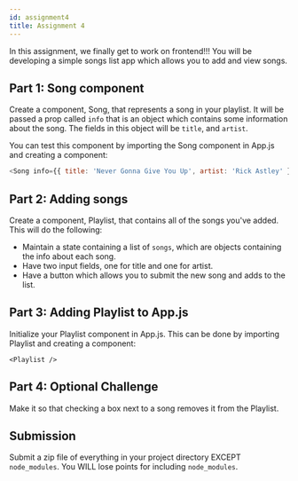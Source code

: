 ```yaml
---
id: assignment4
title: Assignment 4
---
```


In this assignment, we finally get to work on frontend!!! You will be developing a simple songs list app which allows you
to add and view songs.

## Part 1: Song component

Create a component, Song, that represents a song in your playlist.
It will be passed a prop called `info` that is an object which contains some information about the song. The fields in this object will be `title`, and `artist`.

You can test this component by importing the Song component in
App.js and creating a component:

```js
<Song info={{ title: 'Never Gonna Give You Up', artist: 'Rick Astley' }} />
```

## Part 2: Adding songs

Create a component, Playlist, that contains all of the songs you've added. This will do the following:

- Maintain a state containing a list of `songs`, which are objects containing the info about each song.
- Have two input fields, one for title and one for artist.
- Have a button which allows you to submit the new song and adds to the list.

## Part 3: Adding Playlist to App.js

Initialize your Playlist component in App.js. This can be done by
importing Playlist and creating a component:

`<Playlist />`

## Part 4: Optional Challenge

Make it so that checking a box next to a song removes it from the Playlist.

## Submission

Submit a zip file of everything in your project directory EXCEPT `node_modules`. You WILL lose points for including `node_modules`.
